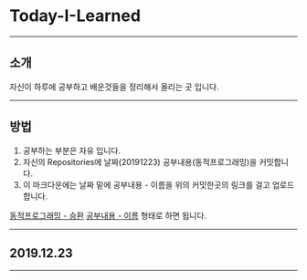 # Today-I-Learned
---
## 소개
자신이 하루에 공부하고 배운것들을 정리해서 올리는 곳 입니다.

---
## 방법
1. 공부하는 부분은 자유 입니다.
2. 자신의 Repositories에 날짜(20191223) 공부내용(동적프로그래밍)을 커밋합니다.
3. 이 마크다운에는 날짜 밑에 공부내용 - 이름을 위의 커밋한곳의 링크를 걸고 업로드 합니다.

[동적프로그래밍 - 승환](https://github.com/hon6036/test/blob/master/%EC%98%88%EC%8B%9C)
[공부내용 - 이름](url) 형태로 하면 됩니다.

---
## 2019.12.23
---
